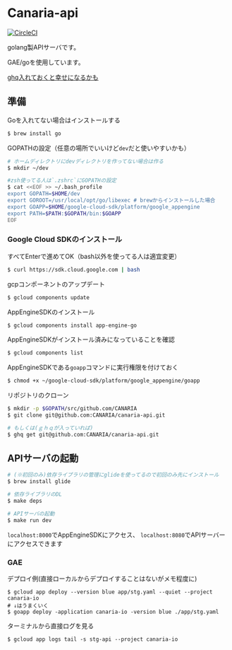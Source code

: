 # Canaria-api

[![CircleCI](https://circleci.com/gh/CANARIA/canaria-api.svg?style=svg&circle-token=b1c69b608402da620ab9a7cc6c4f69453723b601)](https://circleci.com/gh/CANARIA/canaria-api)

golang製APIサーバです。

GAE/goを使用しています。

[ghq入れておくと幸せになるかも](http://suzumi.hatenablog.com/entry/2016/10/27/130338)


## 準備

Goを入れてない場合はインストールする
```sh
$ brew install go
```

GOPATHの設定（任意の場所でいいけど`dev`だと使いやすいかも）
```sh
# ホームディレクトリにdevディレクトリを作ってない場合は作る
$ mkdir ~/dev

#zsh使ってる人は`.zshrc`にGOPATHの設定
$ cat <<EOF >> ~/.bash_profile
export GOPATH=$HOME/dev
export GOROOT=/usr/local/opt/go/libexec # brewからインストールした場合
export GOAPP=$HOME/google-cloud-sdk/platform/google_appengine
export PATH=$PATH:$GOPATH/bin:$GOAPP
EOF
```

### Google Cloud SDKのインストール
すべてEnterで進めてOK（bash以外を使ってる人は適宜変更）
```sh
$ curl https://sdk.cloud.google.com | bash
```

gcpコンポーネントのアップデート
```sh
$ gcloud components update
```

AppEngineSDKのインストール
```sh
$ gcloud components install app-engine-go
```

AppEngineSDKがインストール済みになっていることを確認
```sh
$ gcloud components list
```

AppEngineSDKである`goapp`コマンドに実行権限を付けておく
```sh
$ chmod +x ~/google-cloud-sdk/platform/google_appengine/goapp
```

リポジトリのクローン
```sh
$ mkdir -p $GOPATH/src/github.com/CANARIA
$ git clone git@github.com:CANARIA/canaria-api.git

# もしくは(ｇｈｑが入っていれば)
$ ghq get git@github.com:CANARIA/canaria-api.git
```

## APIサーバの起動

```sh
# (※初回のみ)依存ライブラリの管理にglideを使ってるので初回のみ先にインストール
$ brew install glide

# 依存ライブラリのDL
$ make deps

# APIサーバの起動
$ make run dev
```

`localhost:8000`でAppEngineSDKにアクセス、
`localhost:8080`でAPIサーバーにアクセスできます

### GAE

デプロイ例(直接ローカルからデプロイすることはないがメモ程度に)
```
$ gcloud app deploy --version blue app/stg.yaml --quiet --project canaria-io
# ↓はうまくいく
$ goapp deploy -application canaria-io -version blue ./app/stg.yaml
```

ターミナルから直接ログを見る
```
$ gcloud app logs tail -s stg-api --project canaria-io
```
